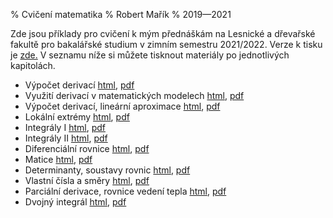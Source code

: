 % Cvičení matematika
% Robert Mařík
% 2019—2021


<style>
.obsah {display:block; width:100%; 
 /*  background-color: #0a5028;
  color: white; */
  padding-top: 1em ;
  padding-bottom: 1em;
  text-decoration: none;
  text-transform: uppercase;
  text-align: center;
  border-bottom-style: solid;
  border-bottom-color: white;

}
</style>

Zde jsou příklady pro cvičení k mým přednáškám na Lesnické a dřevařské fakultě pro bakalářské studium v zimním semestru 2021/2022. 
Verze k tisku je <a href="cviceni.pdf">zde.</a> V seznamu níže si můžete tisknout materiály po jednotlivých kapitolách.


* Výpočet derivací [html](cviceni01.md.html), [pdf](pdf/cviceni01.md.pdf) 
* Využití derivací v matematických modelech [html](cviceni02.md.html), [pdf](pdf/cviceni02.md.pdf) 
* Výpočet derivací, lineární aproximace [html](cviceni03.md.html), [pdf](pdf/cviceni03.md.pdf) 
* Lokální extrémy [html](cviceni04.md.html), [pdf](pdf/cviceni04.md.pdf) 
* Integrály I [html](cviceni05.md.html), [pdf](pdf/cviceni05.md.pdf) 
* Integrály II [html](cviceni06.md.html), [pdf](pdf/cviceni06.md.pdf) 
* Diferenciální rovnice [html](cviceni07.md.html), [pdf](pdf/cviceni07.md.pdf) 
* Matice [html](cviceni08.md.html), [pdf](pdf/cviceni08.md.pdf) 
* Determinanty, soustavy rovnic [html](cviceni09.md.html), [pdf](pdf/cviceni09.md.pdf) 
* Vlastní čísla a směry [html](cviceni10.md.html), [pdf](pdf/cviceni10.md.pdf) 
* Parciální derivace, rovnice vedení tepla [html](cviceni11.md.html), [pdf](pdf/cviceni11.md.pdf) 
* Dvojný integrál [html](cviceni12.md.html), [pdf](pdf/cviceni12.md.pdf) 


</div>
